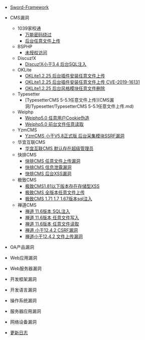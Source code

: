 * [Sword-Framework]()

* CMS漏洞
  * 1039家校通
    * [万能密码绕过](CMS漏洞/1039家校通/1039家校通万能密码绕过CNVD-2020-31494.md) 
    * [后台任意文件上传](CMS漏洞/1039家校通/1039家校通后台任意文件上传漏洞.md)
  * BSPHP
    * [未授权访问](CMS漏洞/BSPHP/BSPHP未授权访问信息泄露漏洞.md) 
  * Discuz!X
    * [Discuz!X小于3.4 后台SQL注入](CMS漏洞/Discuz!X/Discuz!X小于3.4R20191201后台SQL注入漏洞.md)
  * OKLite
    * [OKLite1.2.25 后台插件安装任意文件上传](CMS漏洞/OKLite//OKLite1.2.25后台插件安装任意文件上传.md)
    * [OKLite1.2.25 后台插件安装任意文件上传 CVE-2019-16131](CMS漏洞/OKLite/OKLite1.2.25后台模块导入任意文件上传CVE-2019-16131.md)
    * [OKLite1.2.25 后台风格模块任意文件删除](CMS漏洞/OKLite/OKLite1.2.25后台风格模块任意文件删除CVE-2019-16132.md)
  * Typesetter
    * [TypesetterCMS 5-5.1任意文件上传](CMS漏洞/Typesetter/TypesetterCMS 5-5.1任意文件上传.md)
  * Weiphp
    * [Weiphp5.0 任意用户Cookie伪造](CMS漏洞/Weiphp/Weiphp5.0任意用户Cookie伪造CNVD-2021-09693.md)
    * [Weiphp5.0 前台文件任意读取](CMS漏洞/Weiphp/Weiphp5.0前台文件任意读取CNVD-2020-68596.md)
  * YzmCMS
    * [YzmCMS 小于V5.8正式版 后台采集模块SSRF漏洞](CMS漏洞/YzmCMS/YzmCMSVersion小于V5.8正式版后台采集模块SSRF漏洞.md)
  * 华宜互联CMS
    * [华宜互联CMS 默认存在超级管理员](CMS漏洞/华宜互联CMS/华宜互联CMS默认存在超级管理员漏洞.md)
  * 快排CMS
    * [快排CMS 任意文件上传漏洞](CMS漏洞/快排CMS/快排CMS任意文件上传漏洞.md)
    * [快排CMS 信息泄露漏洞](CMS漏洞/快排CMS/快排CMS信息泄露漏洞.md)
    * [快排CMS 后台XSS漏洞](CMS漏洞/快排CMS/快排CMS后台XSS漏洞.md)
  * 极致CMS
    * [极致CMS1.81以下版本存在存储型XSS](CMS漏洞/极致CMS/极致CMS1.81以下版本存储型XSS.md)
    * [极致CMS 全版本任意文件上传](CMS漏洞/极致CMS/极致CMS_全版本任意文件上传.md)
    * [极致CMS 1.71 1.7 1.67版本sql注入](CMS漏洞/极致CMS/极致CMS_1.71_1.7_1.67版本sql注入)
  * 禅道CMS
    * [禅道 11.6版本 SQL注入](CMS漏洞/禅道CMS/禅道11.6版本SQL注入漏洞.md)
    * [禅道 11.6版本 任意文件写入](CMS漏洞/禅道CMS/禅道11.6版本任意文件写入漏洞.md)
    * [禅道 11.6版本 任意文件读取](CMS漏洞/禅道CMS/禅道11.6版本任意文件读取漏洞.md)
    * [禅道 小于12.4.2 CSRF漏洞](CMS漏洞/禅道CMS/禅道小于12.4.2CSRF漏洞CNVD-2020-68552.md)
    * [禅道小于12.4.2 文件上传漏洞](CMS漏洞/禅道CMS/禅道小于12.4.2文件上传漏洞CNVD-C-2020-121325.md)
* OA产品漏洞
* Web应用漏洞
* Web服务器漏洞
* 开发框架漏洞
* 开发语言漏洞
* 操作系统漏洞
* 服务器应用漏洞
* 网络设备漏洞

* [更新日志](CHANGELOG.md)

